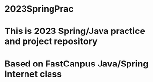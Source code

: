 # 2023SpringPrac

# This is 2023 Spring/Java practice and project repository
# Based on FastCanpus Java/Spring Internet class

